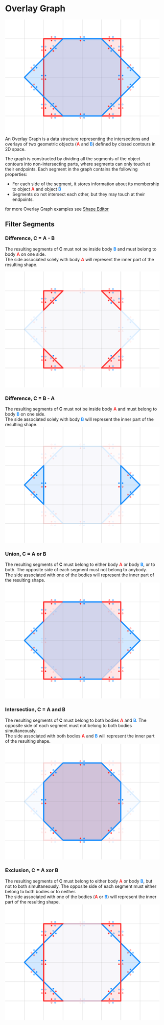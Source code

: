 # Overlay Graph
![Example](example.svg)
An Overlay Graph is a data structure representing the intersections and overlays of two geometric objects (<span style="color:#ff3333ff;">**A**</span> and <span style="color:#1a8effff;">**B**</span>) defined by closed contours in 2D space.

The graph is constructed by dividing all the segments of the object contours into non-intersecting parts, where segments can only touch at their endpoints.
Each segment in the graph contains the following properties:

- For each side of the segment, it stores information about its membership to object <span style="color:#ff3333ff;">**A**</span> and object <span style="color:#1a8effff;">**B**</span>
- Segments do not intersect each other, but they may touch at their endpoints.

for more Overlay Graph examples see [Shape Editor](../shapes_editor.md)

## Filter Segments

### Difference, C = A - B
The resulting segments of **C** must not be inside body <span style="color:#1a8effff;">**B**</span> and must belong to body <span style="color:#ff3333ff;">**A**</span> on one side.  
The side associated solely with body <span style="color:#ff3333ff;">**A**</span> will represent the inner part of the resulting shape.

![Example](difference_ab.svg)

### Difference, C = B - A
The resulting segments of **C** must not be inside body <span style="color:#ff3333ff;">**A**</span> and must belong to body <span style="color:#1a8effff;">**B**</span> on one side.  
The side associated solely with body <span style="color:#1a8effff;">**B**</span> will represent the inner part of the resulting shape.
![Example](difference_ba.svg)

### Union, C = A or B
The resulting segments of **C** must belong to either body <span style="color:#ff3333ff;">**A**</span> or body <span style="color:#1a8effff;">**B**</span>, or to both. The opposite side of each segment must not belong to anybody.  
The side associated with one of the bodies will represent the inner part of the resulting shape.
![Example](union.svg)

### Intersection, C = A and B
The resulting segments of **C** must belong to both bodies <span style="color:#ff3333ff;">**A**</span> and <span style="color:#1a8effff;">**B**</span>. The opposite side of each segment must not belong to both bodies simultaneously.  
The side associated with both bodies <span style="color:#ff3333ff;">**A**</span> and <span style="color:#1a8effff;">**B**</span> will represent the inner part of the resulting shape.
![Example](intersection.svg)

### Exclusion, C = A xor B
The resulting segments of **C** must belong to either body <span style="color:#ff3333ff;">**A**</span> or body <span style="color:#1a8effff;">**B**</span>, but not to both simultaneously. The opposite side of each segment must either belong to both bodies or to neither.    
The side associated with one of the bodies (<span style="color:#ff3333ff;">**A**</span> or <span style="color:#1a8effff;">**B**</span>) will represent the inner part of the resulting shape.
![Example](exclusion.svg)